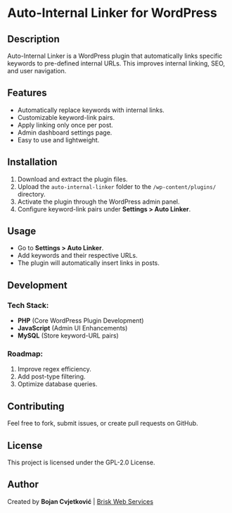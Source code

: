 # Auto-Internal Linker for WordPress

## Description
Auto-Internal Linker is a WordPress plugin that automatically links specific keywords to pre-defined internal URLs. This improves internal linking, SEO, and user navigation.

## Features
- Automatically replace keywords with internal links.
- Customizable keyword-link pairs.
- Apply linking only once per post.
- Admin dashboard settings page.
- Easy to use and lightweight.

## Installation
1. Download and extract the plugin files.
2. Upload the `auto-internal-linker` folder to the `/wp-content/plugins/` directory.
3. Activate the plugin through the WordPress admin panel.
4. Configure keyword-link pairs under **Settings > Auto Linker**.

## Usage
- Go to **Settings > Auto Linker**.
- Add keywords and their respective URLs.
- The plugin will automatically insert links in posts.

## Development
### Tech Stack:
- **PHP** (Core WordPress Plugin Development)
- **JavaScript** (Admin UI Enhancements)
- **MySQL** (Store keyword-URL pairs)

### Roadmap:
1. Improve regex efficiency.
2. Add post-type filtering.
3. Optimize database queries.

## Contributing
Feel free to fork, submit issues, or create pull requests on GitHub.

## License
This project is licensed under the GPL-2.0 License.

## Author
Created by **Bojan Cvjetković** | [Brisk Web Services](https://brisk-web-services.com)
